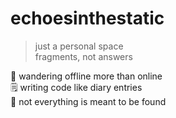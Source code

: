 # echoesinthestatic

> just a personal space  
> fragments, not answers

🌲 wandering offline more than online  
🗒 writing code like diary entries  
📡 not everything is meant to be found
